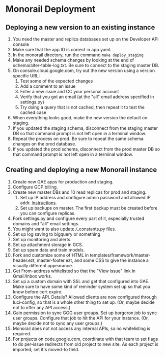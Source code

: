 # Monorail Deployment

## Deploying a new version to an existing instance

1.  You need the master and replica databases set up on the Developer API console
1.  Make sure that the app ID is correct in app.yaml.
1.  In the monorail directory, run the command  `make deploy_staging `
1.  Make any needed schema changes by looking at the end of schema/alter-table-log.txt.  Be sure to connect to the staging master DB.
1.  On console.cloud.google.com, try out the new version using a version specific URL:
    1.  Test some of the expected changes
    1.  Add a comment to an issue
    1.  Enter a new issue and CC your personal account
    1.  Verify that you got an email (at the "all" email address specified in settings.py)
    1.  Try doing a query that is not cached, then repeat it to test the cached case
1.  When everything looks good, make the new version the default on staging.
1.  If you updated the staging schema, disconnect from the staging master DB so that command prompt is not left open in a terminal window.
1.  Repeat the process on prod.  Be sure to repeat the same schema changes on the prod database.
1.  If you updated the prod schema, disconnect from the prod master DB so that command prompt is not left open in a terminal window.

## Creating and deploying a new Monorail instance

1.  Create new GAE apps for production and staging.
1.  Configure GCP billing.
1.  Create new master DBs and 10 read replicas for prod and staging.
    1.  Set up IP address and configure admin password and allowed IP addr. [Instructions](https://cloud.google.com/sql/docs/mysql-client#configure-instance-mysql).
    1.  Set up backups on master.  The first backup must be created before you can configure replicas.
1.  Fork settings.py and configure every part of it, especially trusted domains and "all" email settings.
1.  You might want to also update */*_constants.py files.
1.  Set up log saving to bigquery or something.
1.  Set up monitoring and alerts.
1.  Set up attachment storage in GCS.
1.  Set up spam data and train models.
1.  Fork and customize some of HTML in templates/framework/master-header.ezt, master-footer.ezt, and some CSS to give the instance a visually different appearance.
1.  Get From-address whitelisted so that the "View issue" link in Gmail/Inbox works.
1.  Set up a custom domain with SSL and get that configured into GAE.  Make sure to have some kind of reminder system set up so that you know before cert expire.
1.  Configure the API.  Details?  Allowed clients are now configured through luci-config, so that is a whole other thing to set up.  (Or, maybe decide not to offer any API access.)
1.  Gain permission to sync GGG user groups.  Set up borgcron job to sync user groups. Configure that job to hit the API for your instance.  (Or, maybe decide not to sync any user groups.)
1.  Monorail does not not access any internal APIs, so no whitelisting is required.
1.  For projects on code.google.com, coordinate with that team to set flags to do per-issue redirects from old project to new site.  As each project is imported, set it's moved-to field.
